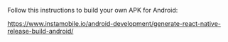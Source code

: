 Follow this instructions to build your own APK for Android:


https://www.instamobile.io/android-development/generate-react-native-release-build-android/
